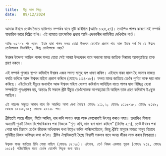 ```yaml
---
title:  যীচু আৰু পিতৃ।
date:   09/12/2024
---
```


আমাক ঈশ্বৰে তেওঁৰ সৈতে ব্যক্তিগত সম্পৰ্কৰ বাবে সৃষ্টি কৰিছিল (আদিঃ ১:২৬,২৭)। তথাপিও পাপৰ কাৰণে মই সম্পৰ্ক স্বাভাৱিক ভাৱে বিঘ্নিত হ’ল। এই ব্যাঘাত তাৎক্ষণিক প্ৰভাৱ আদি এদনবাৰীৰ কাহিনীত দেখিবলৈ পাওঁ।

`আদিঃ ৩:৭-৯ পদ পঢ়ক। ইয়াৰ দ্বাৰা পাপৰ ফলত হোৱা উলংঘন কেনেকৈ প্ৰকাশ পায় আৰু ইয়াৰ অৰ্থ কি যে ঈশ্বৰে তেওঁলোকক বিচাৰিছিল, কিন্তু তেওঁলোকে নহয়?`

ঈশ্বৰৰ উদ্দেশ্য আছিল পাপৰ ফলত হোৱা সেই আজ্ঞা উলংঘনৰ বাবে সকলো মানৱ জাতিক নিৰাময় আগবঢ়াইছে তাক গ্ৰহণ নকৰে।

এই সম্পৰ্ক পুনৰায় স্থাপন কৰিবলৈ ঈশ্বৰৰ এজন সদস্য মানুহ ৰূপ ধাৰণ কৰিল। এইদৰে বাক্য মাংস হৈ আমাৰ মাজত বসতি কৰিলে আৰু ঈশ্বৰৰ মহিমা প্ৰকাশ কৰিলে (যোহনঃ ১:১৪-১৮)। ফলত মানৱ জাতিয়ে তেওঁৰ পূৰ্ণতা আৰু দয়া লাভ কৰিছে। এইটোৱেই যীচুৱে জনাবলৈ আৰু ঈশ্বৰৰ মহিমা ঘোষণা কৰিবলৈ আহিছিল যাতে পাপৰ দ্বাৰা বিচ্ছিন্ন হোৱা সম্পৰ্কটো পুনঃস্থাপন হয়, অন্ততঃ যি সকলে খ্ৰীষ্ট যীচুত তেওঁলোকক আগবঢ়োৱা যি আছিল তাক গ্ৰহণ কৰিবলৈ ই২ছুক আছিল।

`এই শাস্ত্ৰপদ সমূহত আমাৰ বাবে কি আচৰিত আশা দেখা গৈছে? যোহনঃ ১:১,২; যোহনঃ ৫:১৬-১৮; যোহনঃ ৬:৬৯; যোহনঃ ১০:১০,৩০; যোহনঃ ২০:২৮ পদ।`

খ্ৰীষ্টতেই আছে জীৱন, যিটো আদিম, ধাৰ কৰি অনাও নহয় আৰু কোনোবাই উৎপন্ন কৰাও নহয়। তথাপিও যিজনা অৱতাৰী পুত্ৰই নিজৰ বিশেষাধিকাৰৰ পৰা নিজকে “শূন্য কৰি, দাস ৰূপ ধাৰণ কৰিলে” (ফিলিঃ ২:৭), তেওঁ ঈশ্বৰৰ পৰা পোৱা দান হিচাবে তেওঁৰ জীৱনৰ অধিকাৰৰ কথা উল্লেখ কৰিব পাৰিলেহেঁতেন, কিন্তু খ্ৰীষ্টই মানুহৰ মাজত মানুহ হিচাবে পৃথিৱীত নিজৰ অস্তিত্বৰ কথা ক’লে। খ্ৰীষ্টৰ ঐশ্বৰিকতাই হৈছে বিশ্বাসী সকলৰ বাবে অনন্ত জীৱন লাভ কৰাৰ নিশ্চয়তা।

`ঈশ্বৰক মানৱ জাতিয়ে চিনি পোৱা নাছিল (যোহনঃ ১৭:২৫)। এইদৰে, তেওঁ নিজৰ একমাত্ৰ পুত্ৰক (যোহনঃ ৯:৪, যোহনঃ ১৬:৫) পঠিয়াইছিল যাতে তেওঁৰ যোগেদি পিতৃক জনা যায়।`